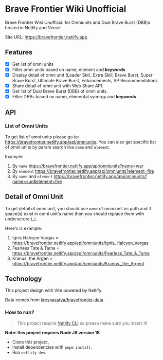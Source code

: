 # Brave Frontier Wiki Unofficial

Brave Frontier Wiki Unofficial for Omniunits and Dual Brave Burst (DBB)s hosted in Netlify and Vercel. 

Site URL: https://bravefrontier.netlify.app.

## Features

- [x] Get list of omni units
- [x] Filter omni units based on name, element and **keywords**.
- [x] Display detail of omni unit (Leader Skill, Extra Skill, Brave Burst, Super Brave Burst, Ultimate Brave Burst, Enhancements, SP Recommendation).
- [x] Share detail of omni unit with Web Share API.
- [x] Get list of Dual Brave Burst (DBB) of omni units.
- [x] Filter DBBs based on name, elemental synergy and **keywords**.

## API

### List of Omni Units

To get list of omni units please go to: https://bravefrontier.netlify.app/api/omniunits. You can also get specific list of omni units by param search like `name` and `element`.

Example:

1. By `name` https://bravefrontier.netlify.app/api/omniunits?name=war
2. By `element` https://bravefrontier.netlify.app/api/omniunits?element=fire
3. By `name` and `element` https://bravefrontier.netlify.app/api/omniunits?name=sun&element=fire

## Detail of Omni Unit

To get detail of omni unit, you should use `name` of omni unit as path and if space(s) exist in omni unit's name then you should replace them with underscrore (_).

Here's is example:

1. Ignis Halcyon Vargas = https://bravefrontier.netlify.app/api/omniunits/Ignis_Halcyon_Vargas
2. Fearless Tate & Tama = https://bravefrontier.netlify.app/api/omniunits/Fearless_Tate_&_Tama
3. Kranus, the Argen = https://bravefrontier.netlify.app/api/omniunits/Kranus,_the_Argent

## Technology

This project design with Vite powered by Netlify.

Data comes from [kresnasatya/bravefrontier-data](https://github.com/kresnasatya/bravefrontier-data).

### How to run?

> This project require [Netlify CLI](https://cli.netlify.com/netlify-dev/) so please make sure you install it!

**Note: this project requires Node JS version 18**
- Clone this project.
- Install dependencies with `pnpm install`.
- Run `netlify dev`.